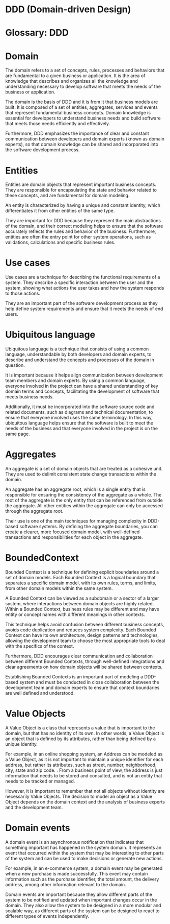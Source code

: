 # DDD (Domain-driven Design)

# Glossary: DDD

# Domain

The domain refers to a set of concepts, rules, processes and behaviors that are fundamental to a given business or application. It is the area of knowledge that describes and organizes all the knowledge and understanding necessary to develop software that meets the needs of the business or application.

The domain is the basis of DDD and it is from it that business models are built. It is composed of a set of entities, aggregates, services and events that represent fundamental business concepts. Domain knowledge is essential for developers to understand business needs and build software that meets those needs efficiently and effectively.

Furthermore, DDD emphasizes the importance of clear and constant communication between developers and domain experts (known as domain experts), so that domain knowledge can be shared and incorporated into the software development process.

# Entities

Entities are domain objects that represent important business concepts. They are responsible for encapsulating the state and behavior related to these concepts, and are fundamental for domain modeling.

An entity is characterized by having a unique and constant identity, which differentiates it from other entities of the same type.

They are important for DDD because they represent the main abstractions of the domain, and their correct modeling helps to ensure that the software accurately reflects the rules and behavior of the business. Furthermore, entities are often the entry point for other system operations, such as validations, calculations and specific business rules.

# Use cases

Use cases are a technique for describing the functional requirements of a system. They describe a specific interaction between the user and the system, showing what actions the user takes and how the system responds to those actions.

They are an important part of the software development process as they help define system requirements and ensure that it meets the needs of end users.

# Ubiquitous language

Ubiquitous language is a technique that consists of using a common language, understandable by both developers and domain experts, to describe and understand the concepts and processes of the domain in question.

It is important because it helps align communication between development team members and domain experts. By using a common language, everyone involved in the project can have a shared understanding of key domain terms and concepts, facilitating the development of software that meets business needs.

Additionally, it must be incorporated into the software source code and related documents, such as diagrams and technical documentation, to ensure that everyone involved uses the same terminology. In this way, ubiquitous language helps ensure that the software is built to meet the needs of the business and that everyone involved in the project is on the same page.

# Aggregates

An aggregate is a set of domain objects that are treated as a cohesive unit. They are used to delimit consistent state change transactions within the domain.

An aggregate has an aggregate root, which is a single entity that is responsible for ensuring the consistency of the aggregate as a whole. The root of the aggregate is the only entity that can be referenced from outside the aggregate. All other entities within the aggregate can only be accessed through the aggregate root.

Their use is one of the main techniques for managing complexity in DDD-based software systems. By defining the aggregate boundaries, you can create a clearer, more focused domain model, with well-defined transactions and responsibilities for each object in the aggregate.

# BoundedContext

Bounded Context is a technique for defining explicit boundaries around a set of domain models. Each Bounded Context is a logical boundary that separates a specific domain model, with its own rules, terms, and limits, from other domain models within the same system.

A Bounded Context can be viewed as a subdomain or a sector of a larger system, where interactions between domain objects are highly related. Within a Bounded Context, business rules may be different and may have entity or concept names with different meanings in other contexts.

This technique helps avoid confusion between different business concepts, avoids code duplication and reduces system complexity. Each Bounded Context can have its own architecture, design patterns and technologies, allowing the development team to choose the most appropriate tools to deal with the specifics of the context.

Furthermore, DDD encourages clear communication and collaboration between different Bounded Contexts, through well-defined integrations and clear agreements on how domain objects will be shared between contexts.

Establishing Bounded Contexts is an important part of modeling a DDD-based system and must be conducted in close collaboration between the development team and domain experts to ensure that context boundaries are well defined and understood.

# Value Objects

A Value Object is a class that represents a value that is important to the domain, but that has no identity of its own. In other words, a Value Object is an object that is defined by its attributes, rather than being defined by a unique identity.

For example, in an online shopping system, an Address can be modeled as a Value Object, as it is not important to maintain a unique identifier for each address, but rather its attributes, such as street, number, neighborhood, city, state and zip code. . From a business point of view, the address is just information that needs to be stored and consulted, and is not an entity that needs to be tracked or managed.

However, it is important to remember that not all objects without identity are necessarily Value Objects. The decision to model an object as a Value Object depends on the domain context and the analysis of business experts and the development team.

# Domain events

A domain event is an asynchronous notification that indicates that something important has happened in the system domain. It represents an event that occurred within the system that may be interesting to other parts of the system and can be used to make decisions or generate new actions.

For example, in an e-commerce system, a domain event may be generated when a new purchase is made successfully. This event may contain information such as the purchase identifier, the total amount, the delivery address, among other information relevant to the domain.

Domain events are important because they allow different parts of the system to be notified and updated when important changes occur in the domain. They also allow the system to be designed in a more modular and scalable way, as different parts of the system can be designed to react to different types of events independently.

